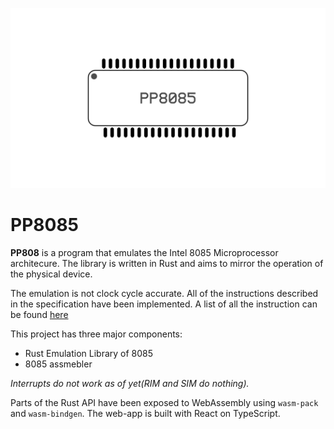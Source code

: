 ![plot](./8085.png)

# PP8085

**PP808** is a program that emulates the Intel 8085 Microprocessor architecure. The library is written in Rust and aims to mirror the operation of the
physical device.

The emulation is not clock cycle accurate. All of the instructions described in the specification have been implemented. A list of all the instruction can be found [here](https://www.javatpoint.com/instruction-set-of-8085)

This project has three major components:
* Rust Emulation Library of 8085
* 8085 assmebler 

*Interrupts do not work as of yet(RIM and SIM do nothing).*

Parts of the Rust API have been exposed to WebAssembly using `wasm-pack` and `wasm-bindgen`. The web-app is built with React on TypeScript.